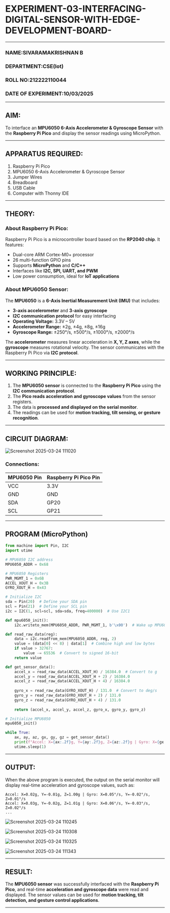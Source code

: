  # EXPERIMENT-03-INTERFACING-DIGITAL-SENSOR-WITH-EDGE-DEVELOPMENT-BOARD-

---

### NAME:SIVARAMAKRISHNAN B
### DEPARTMENT:CSE(Iot)  
### ROLL NO:212222110044
### DATE OF EXPERIMENT:10/03/2025

---

## **AIM:**  
To interface an **MPU6050 6-Axis Accelerometer & Gyroscope Sensor** with the **Raspberry Pi Pico** and display the sensor readings using MicroPython.

---

## **APPARATUS REQUIRED:**  
1. Raspberry Pi Pico  
2. MPU6050 6-Axis Accelerometer & Gyroscope Sensor  
3. Jumper Wires  
4. Breadboard  
5. USB Cable  
6. Computer with Thonny IDE  

---

## **THEORY:**  
### **About Raspberry Pi Pico:**  
Raspberry Pi Pico is a microcontroller board based on the **RP2040 chip**. It features:  
- Dual-core ARM Cortex-M0+ processor  
- 26 multi-function GPIO pins  
- Supports **MicroPython** and **C/C++**  
- Interfaces like **I2C, SPI, UART, and PWM**  
- Low power consumption, ideal for **IoT applications**  

### **About MPU6050 Sensor:**  
The **MPU6050** is a **6-Axis Inertial Measurement Unit (IMU)** that includes:  
- **3-axis accelerometer** and **3-axis gyroscope**  
- **I2C communication protocol** for easy interfacing  
- **Operating Voltage:** 3.3V – 5V  
- **Accelerometer Range:** ±2g, ±4g, ±8g, ±16g  
- **Gyroscope Range:** ±250°/s, ±500°/s, ±1000°/s, ±2000°/s  

The **accelerometer** measures linear acceleration in **X, Y, Z axes**, while the **gyroscope** measures rotational velocity. The sensor communicates with the Raspberry Pi Pico via **I2C protocol**.

---

## **WORKING PRINCIPLE:**  
1. The **MPU6050 sensor** is connected to the **Raspberry Pi Pico** using the **I2C communication protocol**.  
2. The **Pico reads acceleration and gyroscope values** from the sensor registers.  
3. The data is **processed and displayed on the serial monitor**.  
4. The readings can be used for **motion tracking, tilt sensing, or gesture recognition**.

---

## **CIRCUIT DIAGRAM:**  

![Screenshot 2025-03-24 111020](https://github.com/user-attachments/assets/57173266-0b92-4093-9b24-003105593433)

### **Connections:**  

| MPU6050 Pin | Raspberry Pi Pico Pin |
|------------|----------------------|
| VCC | 3.3V |
| GND | GND |
| SDA | GP20 |
| SCL | GP21 |

---

## **PROGRAM (MicroPython)**  
```python
from machine import Pin, I2C
import utime

# MPU6050 I2C address
MPU6050_ADDR = 0x68

# MPU6050 Registers
PWR_MGMT_1 = 0x6B
ACCEL_XOUT_H = 0x3B
GYRO_XOUT_H = 0x43

# Initialize I2C
sda = Pin(20)  # Define your SDA pin
scl = Pin(21)  # Define your SCL pin
i2c = I2C(1, scl=scl, sda=sda, freq=400000)  # Use I2C1

def mpu6050_init():
    i2c.writeto_mem(MPU6050_ADDR, PWR_MGMT_1, b'\x00')  # Wake up MPU6050

def read_raw_data(reg):
    data = i2c.readfrom_mem(MPU6050_ADDR, reg, 2)
    value = (data[0] << 8) | data[1]  # Combine high and low bytes
    if value > 32767:
        value -= 65536  # Convert to signed 16-bit
    return value

def get_sensor_data():
    accel_x = read_raw_data(ACCEL_XOUT_H) / 16384.0  # Convert to g
    accel_y = read_raw_data(ACCEL_XOUT_H + 2) / 16384.0
    accel_z = read_raw_data(ACCEL_XOUT_H + 4) / 16384.0
    
    gyro_x = read_raw_data(GYRO_XOUT_H) / 131.0  # Convert to deg/s
    gyro_y = read_raw_data(GYRO_XOUT_H + 2) / 131.0
    gyro_z = read_raw_data(GYRO_XOUT_H + 4) / 131.0
    
    return (accel_x, accel_y, accel_z, gyro_x, gyro_y, gyro_z)

# Initialize MPU6050
mpu6050_init()

while True:
    ax, ay, az, gx, gy, gz = get_sensor_data()
    print(f"Accel: X={ax:.2f}g, Y={ay:.2f}g, Z={az:.2f}g | Gyro: X={gx:.2f}°/s, Y={gy:.2f}°/s, Z={gz:.2f}°/s")
    utime.sleep(1)
```

---

## **OUTPUT:**  
When the above program is executed, the output on the serial monitor will display real-time acceleration and gyroscope values, such as:
```
Accel: X=0.02g, Y=-0.01g, Z=1.00g | Gyro: X=0.05°/s, Y=-0.02°/s, Z=0.01°/s
Accel: X=0.03g, Y=-0.02g, Z=1.01g | Gyro: X=0.06°/s, Y=-0.03°/s, Z=0.02°/s
...
```

![Screenshot 2025-03-24 110245](https://github.com/user-attachments/assets/9ee6879e-3625-4810-93f2-31013f272477)

![Screenshot 2025-03-24 110308](https://github.com/user-attachments/assets/6464cf56-5db0-4a3f-9603-6c38f9c5ea66)

![Screenshot 2025-03-24 110325](https://github.com/user-attachments/assets/2083d478-68c2-4bd6-a815-2a933385cbbb)


![Screenshot 2025-03-24 111343](https://github.com/user-attachments/assets/2f95d55b-8368-44b2-b908-6b457af8251e)

---

## **RESULT:**  
The **MPU6050 sensor** was successfully interfaced with the **Raspberry Pi Pico**, and real-time **acceleration and gyroscope data** were read and displayed. The sensor values can be used for **motion tracking, tilt detection, and gesture control applications**.

---


